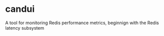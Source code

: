 candui
======

A tool for monitoring Redis performance metrics, beginnign with the Redis latency subsystem
